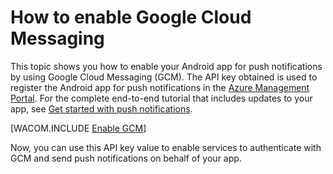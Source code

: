 <properties pageTitle="How to enable Google Cloud Messaging" metaKeywords="" description="Follow this tutorial to create a new service using Azure Mobile Services." metaCanonical="" services="" documentationCenter="Mobile" title="How to create a new mobile service" authors="glenga" solutions="" manager="" editor="" />

<tags ms.service="mobile-services" ms.workload="mobile" ms.tgt_pltfrm="mobile-android" ms.devlang="multiple" ms.topic="article" ms.date="01/01/1900" ms.author="glenga" />

# How to enable Google Cloud Messaging

This topic shows you how to enable your Android app for push notifications by using Google Cloud Messaging (GCM). The API key obtained is used to register the Android app for push notifications in the [Azure Management Portal][Management Portal]. For the complete end-to-end tutorial that includes updates to your app, see [Get started with push notifications]. 

[WACOM.INCLUDE [Enable GCM](../includes/mobile-services-enable-Google-cloud-messaging.md)]

Now, you can use this API key value to enable services to authenticate with GCM and send push notifications on behalf of your app.

<!-- Anchors. -->


<!-- Images. -->


<!-- URLs. -->
[Get started with push notifications]: /en-us/documentation/articles/mobile-services-javascript-backend-android-get-started-push/
[Visual Studio 2012 Express for Windows Phone]: https://go.microsoft.com/fwLink/p/?LinkID=268374
[Mobile Services SDK]: https://go.microsoft.com/fwLink/p/?LinkID=268375

[Management Portal]: https://manage.windowsazure.com/
[.NET backend version]: /en-us/documentation/articles/mobile-services-dotnet-backend-windows-phone-get-started

